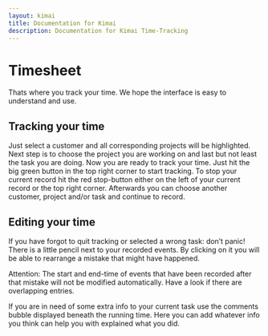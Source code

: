 ```yaml
---
layout: kimai
title: Documentation for Kimai
description: Documentation for Kimai Time-Tracking
---
```

# Timesheet

Thats where you track your time. We hope the interface is easy to understand and use.

## Tracking your time

Just select a customer and all corresponding projects will be highlighted. Next step is to choose the project you are working on and last but not least the task you are doing. Now you are ready to track your time. Just hit the big green button in the top right corner to start tracking. To stop your current record hit the red stop-button either on the left of your current record or the top right corner. Afterwards you can choose another customer, project and/or task and continue to record.

## Editing your time

If you have forgot to quit tracking or selected a wrong task: don’t panic! There is a little pencil next to your recorded events. By clicking on it you will be able to rearrange a mistake that might have happened.

Attention: The start and end-time of events that have been recorded after that mistake will not be modified automatically. Have a look if there are overlapping entries.

If you are in need of some extra info to your current task use the comments bubble displayed beneath the running time. Here you can add whatever info you think can help you with explained what you did.

